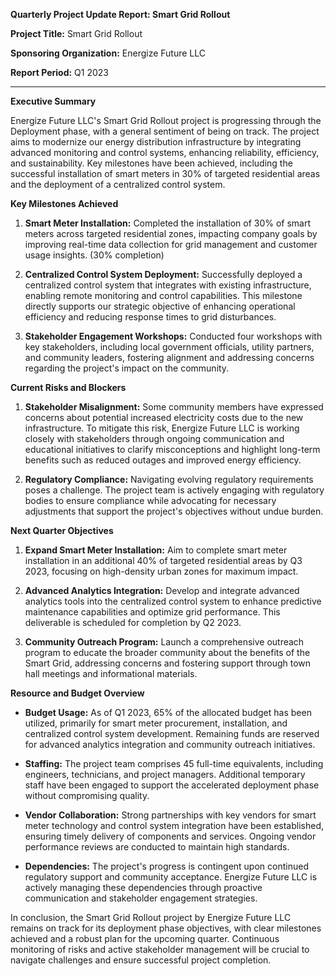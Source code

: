 **Quarterly Project Update Report: Smart Grid Rollout**

**Project Title:** Smart Grid Rollout

**Sponsoring Organization:** Energize Future LLC

**Report Period:** Q1 2023

---

**Executive Summary**

Energize Future LLC's Smart Grid Rollout project is progressing through the Deployment phase, with a general sentiment of being on track. The project aims to modernize our energy distribution infrastructure by integrating advanced monitoring and control systems, enhancing reliability, efficiency, and sustainability. Key milestones have been achieved, including the successful installation of smart meters in 30% of targeted residential areas and the deployment of a centralized control system.

**Key Milestones Achieved**

1. **Smart Meter Installation:** Completed the installation of 30% of smart meters across targeted residential zones, impacting company goals by improving real-time data collection for grid management and customer usage insights. (30% completion)

2. **Centralized Control System Deployment:** Successfully deployed a centralized control system that integrates with existing infrastructure, enabling remote monitoring and control capabilities. This milestone directly supports our strategic objective of enhancing operational efficiency and reducing response times to grid disturbances.

3. **Stakeholder Engagement Workshops:** Conducted four workshops with key stakeholders, including local government officials, utility partners, and community leaders, fostering alignment and addressing concerns regarding the project's impact on the community.

**Current Risks and Blockers**

1. **Stakeholder Misalignment:** Some community members have expressed concerns about potential increased electricity costs due to the new infrastructure. To mitigate this risk, Energize Future LLC is working closely with stakeholders through ongoing communication and educational initiatives to clarify misconceptions and highlight long-term benefits such as reduced outages and improved energy efficiency.

2. **Regulatory Compliance:** Navigating evolving regulatory requirements poses a challenge. The project team is actively engaging with regulatory bodies to ensure compliance while advocating for necessary adjustments that support the project's objectives without undue burden.

**Next Quarter Objectives**

1. **Expand Smart Meter Installation:** Aim to complete smart meter installation in an additional 40% of targeted residential areas by Q3 2023, focusing on high-density urban zones for maximum impact.

2. **Advanced Analytics Integration:** Develop and integrate advanced analytics tools into the centralized control system to enhance predictive maintenance capabilities and optimize grid performance. This deliverable is scheduled for completion by Q2 2023.

3. **Community Outreach Program:** Launch a comprehensive outreach program to educate the broader community about the benefits of the Smart Grid, addressing concerns and fostering support through town hall meetings and informational materials.

**Resource and Budget Overview**

- **Budget Usage:** As of Q1 2023, 65% of the allocated budget has been utilized, primarily for smart meter procurement, installation, and centralized control system development. Remaining funds are reserved for advanced analytics integration and community outreach initiatives.

- **Staffing:** The project team comprises 45 full-time equivalents, including engineers, technicians, and project managers. Additional temporary staff have been engaged to support the accelerated deployment phase without compromising quality.

- **Vendor Collaboration:** Strong partnerships with key vendors for smart meter technology and control system integration have been established, ensuring timely delivery of components and services. Ongoing vendor performance reviews are conducted to maintain high standards.

- **Dependencies:** The project's progress is contingent upon continued regulatory support and community acceptance. Energize Future LLC is actively managing these dependencies through proactive communication and stakeholder engagement strategies.

In conclusion, the Smart Grid Rollout project by Energize Future LLC remains on track for its deployment phase objectives, with clear milestones achieved and a robust plan for the upcoming quarter. Continuous monitoring of risks and active stakeholder management will be crucial to navigate challenges and ensure successful project completion.